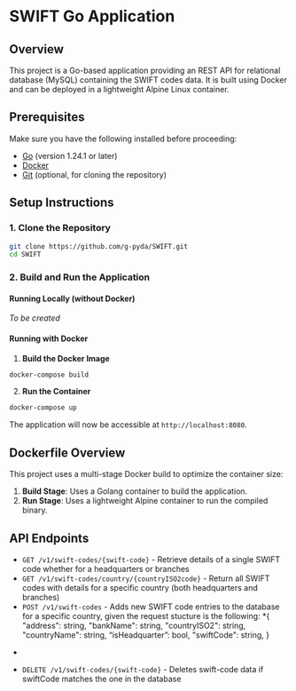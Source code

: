 # SWIFT Go Application

## Overview

This project is a Go-based application providing an REST API for relational database (MySQL) containing the SWIFT codes data. It is built using Docker and can be deployed in a lightweight Alpine Linux container.

## Prerequisites

Make sure you have the following installed before proceeding:

- [Go](https://go.dev/dl/) (version 1.24.1 or later)
- [Docker](https://www.docker.com/get-started)
- [Git](https://git-scm.com/downloads) (optional, for cloning the repository)

## Setup Instructions

### 1. Clone the Repository

```sh
git clone https://github.com/g-pyda/SWIFT.git
cd SWIFT
```

### 2. Build and Run the Application

#### Running Locally (without Docker)

*To be created*

#### Running with Docker

1. **Build the Docker Image**

```sh
docker-compose build
```

2. **Run the Container**

```sh
docker-compose up
```

The application will now be accessible at `http://localhost:8080`.

## Dockerfile Overview

This project uses a multi-stage Docker build to optimize the container size:

1. **Build Stage**: Uses a Golang container to build the application.
2. **Run Stage**: Uses a lightweight Alpine container to run the compiled binary.

## API Endpoints

- `GET /v1/swift-codes/{swift-code}` - Retrieve details of a single SWIFT code whether for a headquarters or branches
- `GET /v1/swift-codes/country/{countryISO2code}` - Return all SWIFT codes with details for a specific country (both headquarters and branches)
- `POST /v1/swift-codes` - Adds new SWIFT code entries to the database for a specific country, given the request stucture is the following:
*{
    "address": string,
    "bankName": string,
    "countryISO2": string,
    "countryName": string,
    “isHeadquarter”: bool,
    "swiftCode": string,
}
*
- `DELETE /v1/swift-codes/{swift-code}` - Deletes swift-code data if swiftCode matches the one in the database


